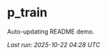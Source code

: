 # p_train

Auto-updating README demo.

<!--START_SECTION:status-->
_Last run: 2025-10-22 04:28 UTC_
<!--END_SECTION:status-->


























































































































































































































































































































































































































































































































































































































































































































































































































































































































































































































































































































































































































































































































































































